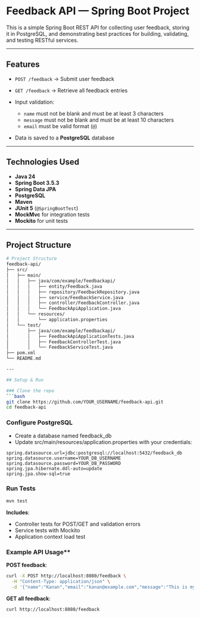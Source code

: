 # Feedback API — Spring Boot Project

This is a simple Spring Boot REST API for collecting user feedback, storing it in PostgreSQL, and demonstrating best practices for building, validating, and testing RESTful services.

---

## Features
- `POST /feedback` → Submit user feedback
- `GET /feedback` → Retrieve all feedback entries
- Input validation:
  - `name` must not be blank and must be at least 3 characters
  - `message` must not be blank and must be at least 10 characters
  - `email` must be valid format (`@`)

- Data is saved to a **PostgreSQL** database

---



## Technologies Used

- **Java 24**
- **Spring Boot 3.5.3**
- **Spring Data JPA**
- **PostgreSQL**
- **Maven**
- **JUnit 5** (`@SpringBootTest`)
- **MockMvc** for integration tests
- **Mockito** for unit tests

---

## Project Structure
```bash
# Project Structure
feedback-api/
├── src/
│   ├── main/
│   │   ├── java/com/example/feedbackapi/
│   │   │   ├── entity/Feedback.java
│   │   │   ├── repository/FeedbackRepository.java
│   │   │   ├── service/FeedbackService.java
│   │   │   ├── controller/FeedbackController.java
│   │   │   └── FeedbackApiApplication.java
│   │   └── resources/
│   │       └── application.properties
│   └── test/
│       ├── java/com/example/feedbackapi/
│       │   ├── FeedbackApiApplicationTests.java
│       │   ├── FeedbackControllerTest.java
│       │   └── FeedbackServiceTest.java
├── pom.xml
└── README.md

---

## Setup & Run

### Clone the repo
```bash
git clone https://github.com/YOUR_USERNAME/feedback-api.git
cd feedback-api
```

### Configure PostgreSQL
- Create a database named feedback_db
- Update src/main/resources/application.properties with your credentials:

```properties
spring.datasource.url=jdbc:postgresql://localhost:5432/feedback_db
spring.datasource.username=YOUR_DB_USERNAME
spring.datasource.password=YOUR_DB_PASSWORD
spring.jpa.hibernate.ddl-auto=update
spring.jpa.show-sql=true
```

### Run Tests
```bash
mvn test
```

**Includes**:
- Controller tests for POST/GET and validation errors
- Service tests with Mockito
- Application context load test

### Example API Usage**
**POST feedback**:
```bash
curl -X POST http://localhost:8080/feedback \
  -H "Content-Type: application/json" \
  -d '{"name":"Kanan","email":"kanan@example.com","message":"This is my feedback!"}'
```

**GET all feedback**:
```bash
curl http://localhost:8080/feedback
```
